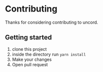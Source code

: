 # Contributing

Thanks for considering contributing to uncord.

## Getting started

1. clone this project
2. inside the directory run `yarn install`
3. Make your changes
4. Open pull request

